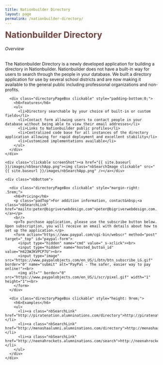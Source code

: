 ```yaml
---
title: Nationbuilder Directory
layout: page
permalink: /nationbuilder-directory/
---
```


<div id="main-container">
  <div id="nbHeading" class="clickable directoryPageBox">
    <h1 style="margin:0; color: #72453F;">Nationbuilder Directory</h1>
  </div>

  <div class="holder">
    <div class="leftSide clickable">
      <div class="directoryPageBox clickable">
        <h6>Overview</h6>
        <p class="padTop">The Nationbuilder Directory is a newly developed application for building a directory in Nationbuilder.  Nationbuilder does not have a built-in way for users to search through the people in your database.  We built a directory application for use by several school districts and are now making it available to the general public including professional organizations and non-profits.
        </p>
      </div>

      <div class="directoryPageBox clickable" style="padding-bottom:0;">
        <h6>Features</h6>
        <ul>
          <li>Directory searchable by your choice of built-in or custom fields</li>
          <li>Contact form allowing users to contact people in your database without being able to view their email addresses</li>
          <li>Links to Nationbuilder public profiles</li>
          <li>Centralized code base for all instances of the directory application allowing for rapid deployment and excellent stability</li>
          <li>Customized implementations available</li>
        </ul>
      </div>
    </div>

    <div class="clickable screenShot"><a href="{{ site.baseurl }}/images/nbSearchApp.png"><img class="nbSearchImage clickable" src="{{ site.baseurl }}/images/nbSearchApp.png" /></a></div>

    <div class="nbBottom">

      <div class="directoryPageBox clickable" style="margin-right: .5rem;">
        <h6>Pricing</h6>
        <p class="padTop">For addition information, contact&nbsp;<a class="nbSearchLink" href="mailto:peter@bigriverwebdesign.com">peter@bigriverwebdesign.com.</a></p>
        <br/>
        <p>To purchase application, please use the subscribe button below. Upon subscription, you will receive an email with details about how to set up the application.</p>
        <form action="https://www.paypal.com/cgi-bin/webscr" method="post" target="_top" id="paypal-form">
          <input type="hidden" name="cmd" value="_s-xclick"><br>
          <input type="hidden" name="hosted_button_id" value="H423WJKVPCP7U"><br>
          <input type="image" src="https://www.paypalobjects.com/en_US/i/btn/btn_subscribe_LG.gif" border="0" name="submit" alt="PayPal - The safer, easier way to pay online!"><br>
          <img alt="" border="0" src="https://www.paypalobjects.com/en_US/i/scr/pixel.gif" width="1" height="1"><br>
        </form>
      </div>

      <div class="directoryPageBox clickable" style="height: 9rem;">
        <h6>Examples</h6>
        <ul>
          <li><a class="nbSearchLink" href="http://piratenation.alumninations.com/directory">http://piratenation.alumninations.com/directory</a></li>
          <li><a class="nbSearchLink" href="http://menashaalumni.alumninations.com/directory">http://menashaalumni.alumninations.com/directory</a></li>
          <li><a class="nbSearchLink" href="http://neenahrockets.alumninations.com/search">http://neenahrockets.alumninations.com/search</a></li>
        </ul>
      </div>
    </div>
  </div>
</div>

<script>
$(document).ready(function() {
    $('#main-container').fadeIn();
});
</script>

